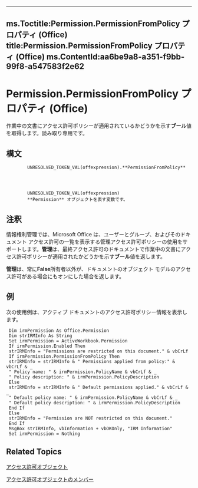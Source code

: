 

---
ms.Toctitle:Permission.PermissionFromPolicy プロパティ (Office)
title:Permission.PermissionFromPolicy プロパティ (Office)
ms.ContentId:aa6be9a8-a351-f9bb-99f8-a547583f2e62
---
# Permission.PermissionFromPolicy プロパティ (Office)




作業中の文書にアクセス許可ポリシーが適用されているかどうかを示す**ブール**値を取得します。読み取り専用です。

## 構文

            UNRESOLVED_TOKEN_VAL(offexpression).**PermissionFromPolicy**




            UNRESOLVED_TOKEN_VAL(offexpression)
            **Permission** オブジェクトを表す変数です。



## 注釈
情報権利管理では、Microsoft Office は、ユーザーとグループ、およびそのドキュメント アクセス許可の一覧を表示する管理アクセス許可ポリシーの使用をサポートします。**管理**は、最終アクセス許可のドキュメントで作業中の文書にアクセス許可ポリシーが適用されたかどうかを示す**ブール**値を返します。



**管理**は、常に**False**所有者以外が、ドキュメントのオブジェクト モデルのアクセス許可がある場合にもオンにした場合を返します。



## 例
次の使用例は、アクティブ ドキュメントのアクセス許可ポリシー情報を表示します。

```sourcecode
 Dim irmPermission As Office.Permission 
 Dim strIRMInfo As String 
 Set irmPermission = ActiveWorkbook.Permission 
 If irmPermission.Enabled Then 
 strIRMInfo = "Permissions are restricted on this document." & vbCrLf 
 If irmPermission.PermissionFromPolicy Then 
 strIRMInfo = strIRMInfo & " Permissions applied from policy:" & vbCrLf & _ 
 " Policy name: " & irmPermission.PolicyName & vbCrLf & _ 
 " Policy description: " & irmPermission.PolicyDescription 
 Else 
 strIRMInfo = strIRMInfo & " Default permissions applied." & vbCrLf & _ 
 " Default policy name: " & irmPermission.PolicyName & vbCrLf & _ 
 " Default policy description: " & irmPermission.PolicyDescription 
 End If 
 Else 
 strIRMInfo = "Permission are NOT restricted on this document." 
 End If 
 MsgBox strIRMInfo, vbInformation + vbOKOnly, "IRM Information" 
 Set irmPermission = Nothing 

```




## Related Topics

[アクセス許可オブジェクト](4bdf7058-d4ba-0bd4-c5cd-141d67245ced.md)

[アクセス許可オブジェクトのメンバー](75614d24-cd47-ef9b-aba5-112206daa358.md)




